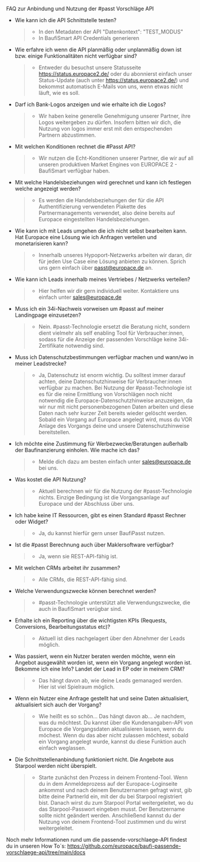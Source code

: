 FAQ zur Anbindung und Nutzung der #passt Vorschläge API

- Wie kann ich die API Schnittstelle testen?
   >- In den Metadaten der API "Datenkontext": "TEST_MODUS"
   >- In BaufiSmart API Credentials generieren

- Wie erfahre ich wenn die API planmäßig oder unplanmäßig down ist bzw. einige Funktionalitäten nicht verfügbar sind?
   >- Entweder du besuchst unsere Statusseite https://status.europace2.de/ oder du abonnierst einfach unser Status-Update (auch unter https://status.europace2.de/) und bekommst automatisch E-Mails von uns, wenn etwas nicht läuft, wie es soll.
   
- Darf ich Bank-Logos anzeigen und wie erhalte ich die Logos?
   >- Wir haben keine generelle Genehmigung unserer Partner, ihre Logos weitergeben zu dürfen. Insofern bitten wir dich, die Nutzung von logos immer erst mit den entspechenden Partnern abzustimmen.
- Mit welchen Konditionen rechnet die #Passt API?
   >- Wir nutzen die Echt-Konditionen unserer Partner, die wir auf all unseren produktiven Market Engines von EUROPACE 2 - BaufiSmart verfügbar haben.

- Mit welche Handelsbeziehungen wird gerechnet und kann ich festlegen welche angezeigt werden?
   >- Es werden die Handelsbeziehungen der für die API Authentifizierung verwendeten Plakette des Partnermanagements verwendet, also deine bereits auf Europace eingestellten Handelsbeziehungen.

- Wie kann ich mit Leads umgehen die ich nicht selbst bearbeiten kann. Hat Europace eine Lösung wie ich Anfragen verteilen und monetarisieren kann?
   >- Innerhalb unseres Hypoport-Netzwerks arbeiten wir daran, dir für jeden Use Case eine Lösung anbieten zu können. Sprich uns gern einfach über passt@europace.de an.

- Wie kann ich Leads innerhalb meines Vertriebes / Netzwerks verteilen?
   >- Hier helfen wir dir gern individuell weiter. Kontaktiere uns einfach unter sales@europace.de

- Muss ich ein 34i-Nachweis vorweisen um #passt auf meiner Landingpage einzusetzen?
   >- Nein. #passt-Technologie ersetzt die Beratung nicht, sondern dient vielmehr als self enabling Tool für Verbraucher:innen, sodass für die Anzeige der passenden Vorschläge keine 34i-Zertifikate notwendig sind.

- Muss ich Datenschutzbestimmungen verfügbar machen und wann/wo in meiner Leadstrecke?
   >- Ja, Datenschutz ist enorm wichtig. Du solltest immer darauf achten, deine Datenschutzhinweise für Verbraucher:innen verfügbar zu machen. Bei Nutzung der #passt-Technologie ist es für die reine Ermittlung von Vorschlägen noch nicht notwendig die Europace-Datenschutzhinweise anzuzeigen, da wir nur mit nicht personenbezogenen Daten arbeiten und diese Daten nach sehr kurzer Zeit bereits wieder gelöscht werden. Sobald ein Vorgang auf Europace angelegt wird, muss du VOR Anlage des Vorgangs deine und unsere Datenschutzhinweise bereitstellen.

- Ich möchte eine Zustimmung für Werbezwecke/Beratungen außerhalb der Baufinanzierung einholen. Wie mache ich das?
   >- Melde dich dazu am besten einfach unter sales@europace.de bei uns.

- Was kostet die API Nutzung?
   >- Aktuell berechnen wir für die Nutzung der #passt-Technologie nichts. Einzige Bedingung ist die Vorgangsanlage auf Europace und der Abschluss über uns.

- Ich habe keine IT Ressourcen, gibt es einen Standard #passt Rechner oder Widget?
   >- Ja, du kannst hierfür gern unser BaufiPasst nutzen. 

- Ist die #passt Berechnung auch über Maklersoftware verfügbar?
   >- Ja, wenn sie REST-API-fähig ist.

- Mit welchen CRMs arbeitet ihr zusammen?
   >- Alle CRMs, die REST-API-fähig sind.
   
- Welche Verwendungszwecke können berechnet werden?
   >- #passt-Technologie unterstützt alle Verwendungszwecke, die auch in BaufiSmart verügbar sind.

- Erhalte ich ein Reporting über die wichtigsten KPIs (Requests, Conversions, Bearbeitungsstatus etc)?
   >- Aktuell ist dies nachgelagert über den Abnehmer der Leads möglich.

- Was passiert, wenn ein Nutzer beraten werden möchte, wenn ein Angebot ausgewählt worden ist, wenn ein Vorgang angelegt worden ist. Bekomme ich eine Info? Landet der Lead in EP oder in meinem CRM?
   >- Das hängt davon ab, wie deine Leads gemanaged werden. Hier ist viel Spielraum möglich.
   
- Wenn ein Nutzer eine Anfrage gestellt hat und seine Daten aktualisiert, aktualisiert sich auch der Vorgang?
   >- Wie heißt es so schön... Das hängt davon ab... Je nachdem, was du möchtest. Du kannst über die Kundenangaben-API von Europace die Vorgangsdaten aktualisieren lassen, wenn du möchest. Wenn du das aber nicht zulassen möchtest, sobald ein Vorgang angelegt wurde, kannst du diese Funktion auch einfach weglassen.
 
- Die Schnittstellenanbindung funktioniert nicht. Die Angebote aus Starpool werden nicht überspielt.
   >- Starte zunächst den Prozess in deinem Frontend-Tool. Wenn du in dem Anmeldeprozess auf der Europace-Loginseite ankommst und nach deinem Benutzernamen gefragt wirst, gib bitte deine PartnerId ein, mit der du bei Starpool registriert bist. Danach wirst du zum Starpool Portal weitergeleitet, wo du das Starpool-Passwort eingeben musst. Der Benutzername sollte nicht geändert werden. Anschließend kannst du der Nutzung von deinem Frontend-Tool zustimmen und du wirst weitergeleitet.

Noch mehr Informationen rund um die passende-vorschlaege-API findest du in unseren How To´s: https://github.com/europace/baufi-passende-vorschlaege-api/tree/main/docs
